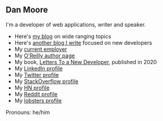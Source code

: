 ## Dan Moore


I'm a developer of web applications, writer and speaker. 

* Here's [my blog](http://www.mooreds.com/wordpress) on wide ranging topics
* Here's [another blog I write](https://letterstoanewdeveloper.com) focused on new developers
* My [current employer](https://fusionauth.io)
* My [O'Reilly author page](http://www.oreilly.com/pub/au/7452)
* My book, [Letters To a New Developer](https://www.apress.com/us/book/9781484260739), published in 2020
* My [LinkedIn profile](https://linkedin.com/in/mooreds)
* My [Twitter profile](https://twitter.com/mooreds)
* My [StackOverflow profile](http://stackoverflow.com/users/203619/mooreds)
* My [HN profile](https://news.ycombinator.com/user?id=mooreds)
* My [Reddit profile](https://www.reddit.com/user/mooreds)
* My [lobsters profile](https://lobste.rs/u/mooreds)

Pronouns: he/him
